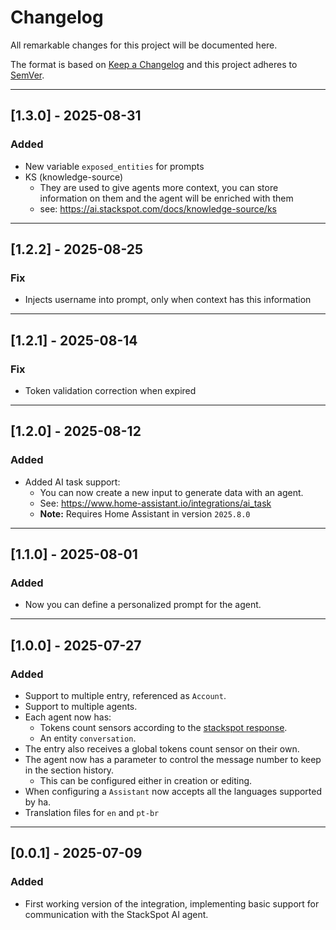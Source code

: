 # Changelog

All remarkable changes for this project will be documented here.

The format is based on [Keep a Changelog](https://keepachangelog.com/en/1.0.0/) 
and this project adheres to [SemVer](https://semver.org).

---
## [1.3.0] - 2025-08-31

### Added
- New variable `exposed_entities` for prompts
- KS (knowledge-source)
  - They are used to give agents more context, you can store information on them and the agent will be enriched with them
  - see: https://ai.stackspot.com/docs/knowledge-source/ks

---
## [1.2.2] - 2025-08-25

### Fix
- Injects username into prompt, only when context has this information

---
## [1.2.1] - 2025-08-14

### Fix
- Token validation correction when expired

---
## [1.2.0] - 2025-08-12

### Added
- Added AI task support:
  - You can now create a new input to generate data with an agent.
  - See: https://www.home-assistant.io/integrations/ai_task
  - **Note:** Requires Home Assistant in version `2025.8.0`

---
## [1.1.0] - 2025-08-01

### Added
- Now you can define a personalized prompt for the agent.

---
## [1.0.0] - 2025-07-27

### Added
- Support to multiple entry, referenced as `Account`.
- Support to multiple agents.
- Each agent now has:
  - Tokens count sensors according to the [stackspot response](https://ai.stackspot.com/docs/agents/agent-api/agents-api#api-example).
  - An entity `conversation`.
- The entry also receives a global tokens count sensor on their own.
- The agent now has a parameter to control the message number to keep in the section history.
  - This can be configured either in creation or editing.
- When configuring a `Assistant` now accepts all the languages supported by ha.
- Translation files for `en` and `pt-br`

---
## [0.0.1] - 2025-07-09

### Added
- First working version of the integration, implementing basic support for communication with the StackSpot AI agent.